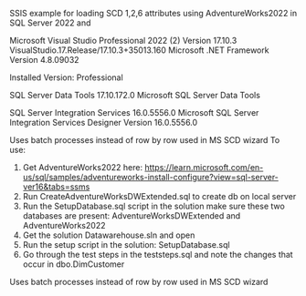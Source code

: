 SSIS example for loading SCD 1,2,6 attributes using AdventureWorks2022 in SQL Server 2022 and

Microsoft Visual Studio Professional 2022 (2) Version 17.10.3 VisualStudio.17.Release/17.10.3+35013.160 Microsoft .NET Framework Version 4.8.09032

Installed Version: Professional

SQL Server Data Tools 17.10.172.0 Microsoft SQL Server Data Tools

SQL Server Integration Services 16.0.5556.0 Microsoft SQL Server Integration Services Designer Version 16.0.5556.0

Uses batch processes instead of row by row used in MS SCD wizard To use:

1) Get AdventureWorks2022 here: https://learn.microsoft.com/en-us/sql/samples/adventureworks-install-configure?view=sql-server-ver16&tabs=ssms
2) Run CreateAdventureWorksDWExtended.sql to create db on local server
3) Run the SetupDatabase.sql script in the solution make sure these two databases are present: AdventureWorksDWExtended and AdventureWorks2022
4) Get the solution Datawarehouse.sln and open
5) Run the setup script in the solution: SetupDatabase.sql
6) Go through the test steps in the teststeps.sql and note the changes that occur in dbo.DimCustomer

Uses batch processes instead of row by row used in MS SCD wizard
